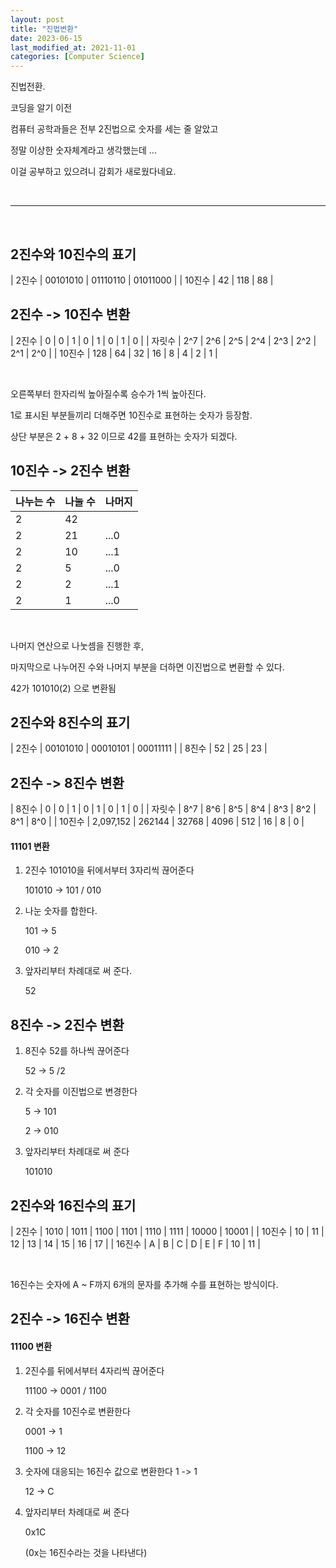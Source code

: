 ```yaml
---
layout: post
title: "진법변환"
date: 2023-06-15
last_modified_at: 2021-11-01
categories: [Computer Science]
---
```


진법전환.

코딩을 알기 이전

컴퓨터 공학과들은 전부 2진법으로 숫자를 세는 줄 알았고

정말 이상한 숫자체계라고 생각했는데 ...

이걸 공부하고 있으려니 감회가 새로웠다네요.

<br>

---

<br>

## 2진수와 10진수의 표기

| 2진수 | 00101010 | 01110110 | 01011000 |
| 10진수 | 42 | 118 | 88 |

## 2진수 -> 10진수 변환

| 2진수 | 0 | 0 | 1 | 0 | 1 | 0 | 1 | 0 |
| 자릿수 | 2^7 | 2^6 | 2^5 | 2^4 | 2^3 | 2^2 | 2^1 | 2^0 |
| 10진수 | 128 | 64 | 32 | 16 | 8 | 4 | 2 | 1 |

<br>

오른쪽부터 한자리씩 높아질수록 승수가 1씩 높아진다.

1로 표시된 부분들끼리 더해주면 10진수로 표현하는 숫자가 등장함.

상단 부분은 2 + 8 + 32 이므로 42를 표현하는 숫자가 되겠다.

## 10진수 -> 2진수 변환

| 나누는 수 | 나눌 수 | 나머지 |
| --------- | ------- | ------ |
| 2         | 42      |        |
| 2         | 21      | ...0   |
| 2         | 10      | ...1   |
| 2         | 5       | ...0   |
| 2         | 2       | ...1   |
| 2         | 1       | ...0   |

<br>

나머지 연산으로 나눗셈을 진행한 후,

마지막으로 나누어진 수와 나머지 부분을 더하면 이진법으로 변환할 수 있다.

42가 101010(2) 으로 변환됨

## 2진수와 8진수의 표기

| 2진수 | 00101010 | 00010101 | 00011111 |
| 8진수 | 52 | 25 | 23 |

## 2진수 -> 8진수 변환

| 8진수 | 0 | 0 | 1 | 0 | 1 | 0 | 1 | 0 |
| 자릿수 | 8^7 | 8^6 | 8^5 | 8^4 | 8^3 | 8^2 | 8^1 | 8^0 |
| 10진수 | 2,097,152 | 262144 | 32768 | 4096 | 512 | 16 | 8 | 0 |

#### 11101 변환

1.  2진수 101010을 뒤에서부터 3자리씩 끊어준다

    101010 -> 101 / 010

2.  나눈 숫자를 합한다.

    101 -> 5

    010 -> 2

3.  앞자리부터 차례대로 써 준다.

    52

## 8진수 -> 2진수 변환

1. 8진수 52를 하나씩 끊어준다

   52 -> 5 /2

2. 각 숫자를 이진법으로 변경한다

   5 -> 101

   2 -> 010

3. 앞자리부터 차례대로 써 준다

   101010

## 2진수와 16진수의 표기

| 2진수 | 1010 | 1011 | 1100 | 1101 | 1110 | 1111 | 10000 | 10001 |
| 10진수 | 10 | 11 | 12 | 13 | 14 | 15 | 16 | 17 |
| 16진수 | A | B | C | D | E | F | 10 | 11 |

<br>

16진수는 숫자에 A ~ F까지 6개의 문자를 추가해 수를 표현하는 방식이다.

## 2진수 -> 16진수 변환

#### 11100 변환

1. 2진수를 뒤에서부터 4자리씩 끊어준다

   11100 -> 0001 / 1100

2. 각 숫자를 10진수로 변환한다

   0001 -> 1

   1100 -> 12

3. 숫자에 대응되는 16진수 값으로 변환한다
   1 -> 1

   12 -> C

4. 앞자리부터 차례대로 써 준다

   0x1C

   (0x는 16진수라는 것을 나타낸다)

